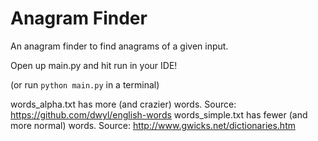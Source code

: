 # Anagram Finder
An anagram finder to find anagrams of a given input.

Open up main.py and hit run in your IDE!

(or run ```python main.py``` in a terminal)

words_alpha.txt has more (and crazier) words. Source: https://github.com/dwyl/english-words
words_simple.txt has fewer (and more normal) words. Source: http://www.gwicks.net/dictionaries.htm
